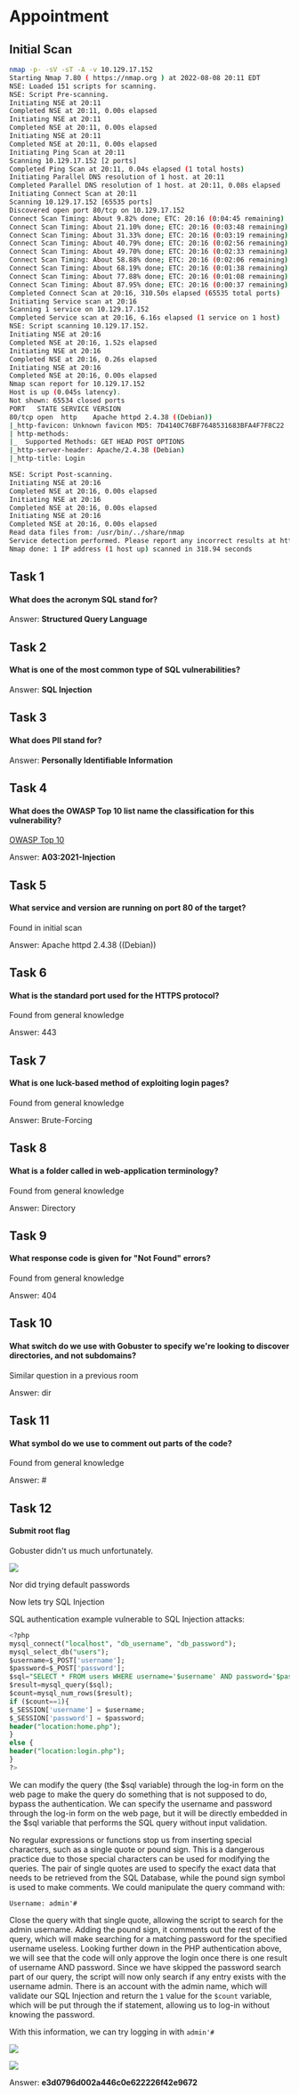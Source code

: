 # Appointment

## Initial Scan

```bash
nmap -p- -sV -sT -A -v 10.129.17.152
Starting Nmap 7.80 ( https://nmap.org ) at 2022-08-08 20:11 EDT
NSE: Loaded 151 scripts for scanning.
NSE: Script Pre-scanning.
Initiating NSE at 20:11
Completed NSE at 20:11, 0.00s elapsed
Initiating NSE at 20:11
Completed NSE at 20:11, 0.00s elapsed
Initiating NSE at 20:11
Completed NSE at 20:11, 0.00s elapsed
Initiating Ping Scan at 20:11
Scanning 10.129.17.152 [2 ports]
Completed Ping Scan at 20:11, 0.04s elapsed (1 total hosts)
Initiating Parallel DNS resolution of 1 host. at 20:11
Completed Parallel DNS resolution of 1 host. at 20:11, 0.08s elapsed
Initiating Connect Scan at 20:11
Scanning 10.129.17.152 [65535 ports]
Discovered open port 80/tcp on 10.129.17.152
Connect Scan Timing: About 9.82% done; ETC: 20:16 (0:04:45 remaining)
Connect Scan Timing: About 21.10% done; ETC: 20:16 (0:03:48 remaining)
Connect Scan Timing: About 31.33% done; ETC: 20:16 (0:03:19 remaining)
Connect Scan Timing: About 40.79% done; ETC: 20:16 (0:02:56 remaining)
Connect Scan Timing: About 49.70% done; ETC: 20:16 (0:02:33 remaining)
Connect Scan Timing: About 58.88% done; ETC: 20:16 (0:02:06 remaining)
Connect Scan Timing: About 68.19% done; ETC: 20:16 (0:01:38 remaining)
Connect Scan Timing: About 77.88% done; ETC: 20:16 (0:01:08 remaining)
Connect Scan Timing: About 87.95% done; ETC: 20:16 (0:00:37 remaining)
Completed Connect Scan at 20:16, 310.50s elapsed (65535 total ports)
Initiating Service scan at 20:16
Scanning 1 service on 10.129.17.152
Completed Service scan at 20:16, 6.16s elapsed (1 service on 1 host)
NSE: Script scanning 10.129.17.152.
Initiating NSE at 20:16
Completed NSE at 20:16, 1.52s elapsed
Initiating NSE at 20:16
Completed NSE at 20:16, 0.26s elapsed
Initiating NSE at 20:16
Completed NSE at 20:16, 0.00s elapsed
Nmap scan report for 10.129.17.152
Host is up (0.045s latency).
Not shown: 65534 closed ports
PORT   STATE SERVICE VERSION
80/tcp open  http    Apache httpd 2.4.38 ((Debian))
|_http-favicon: Unknown favicon MD5: 7D4140C76BF7648531683BFA4F7F8C22
| http-methods: 
|_  Supported Methods: GET HEAD POST OPTIONS
|_http-server-header: Apache/2.4.38 (Debian)
|_http-title: Login

NSE: Script Post-scanning.
Initiating NSE at 20:16
Completed NSE at 20:16, 0.00s elapsed
Initiating NSE at 20:16
Completed NSE at 20:16, 0.00s elapsed
Initiating NSE at 20:16
Completed NSE at 20:16, 0.00s elapsed
Read data files from: /usr/bin/../share/nmap
Service detection performed. Please report any incorrect results at https://nmap.org/submit/ .
Nmap done: 1 IP address (1 host up) scanned in 318.94 seconds
```

## Task 1

#### What does the acronym SQL stand for?

Answer: **Structured Query Language**

## Task 2

#### What is one of the most common type of SQL vulnerabilities?

Answer: **SQL Injection**

## Task 3

#### What does PII stand for?

Answer: **Personally Identifiable Information**

## Task 4

#### What does the OWASP Top 10 list name the classification for this vulnerability?

[OWASP Top 10](https://owasp.org/Top10/)

Answer: **A03:2021-Injection**

## Task 5

#### What service and version are running on port 80 of the target?

Found in initial scan

Answer: Apache httpd 2.4.38 ((Debian))

## Task 6

#### What is the standard port used for the HTTPS protocol?

Found from general knowledge

Answer: 443

## Task 7

#### What is one luck-based method of exploiting login pages?

Found from general knowledge

Answer: Brute-Forcing

## Task 8

#### What is a folder called in web-application terminology?

Found from general knowledge

Answer: Directory

## Task 9

#### What response code is given for "Not Found" errors?

Found from general knowledge

Answer: 404

## Task 10

#### What switch do we use with Gobuster to specify we're looking to discover directories, and not subdomains?

Similar question in a previous room

Answer: dir

## Task 11

#### What symbol do we use to comment out parts of the code?

Found from general knowledge

Answer: #

## Task 12

#### Submit root flag

Gobuster didn't us much unfortunately.

![](<../../../.gitbook/assets/image (10) (2) (2).png>)

Nor did trying default passwords

Now lets try SQL Injection

SQL authentication example vulnerable to SQL Injection attacks:&#x20;

```sql
<?php
mysql_connect("localhost", "db_username", "db_password");
mysql_select_db("users");
$username=$_POST['username'];
$password=$_POST['password'];
$sql="SELECT * FROM users WHERE username='$username' AND password='$password'";
$result=mysql_query($sql);
$count=mysql_num_rows($result);
if ($count==1){
$_SESSION['username'] = $username;
$_SESSION['password'] = $password;
header("location:home.php");
}
else {
header("location:login.php");
}
?>
```

We can modify the query (the $sql variable) through the log-in form on the web page to make the query do something that is not supposed to do, bypass the authentication. We can specify the username and password through the log-in form on the web page, but it will be directly embedded in the $sql variable that performs the SQL query without input validation.

No regular expressions or functions stop us from inserting special characters, such as a single quote or pound sign. This is a dangerous practice due to those special characters can be used for modifying the queries. The pair of single quotes are used to specify the exact data that needs to be retrieved from the SQL Database, while the pound sign symbol is used to make comments. We could manipulate the query command with:

```
Username: admin'#
```

Close the query with that single quote, allowing the script to search for the admin username. Adding the pound sign, it comments out the rest of the query, which will make searching for a matching password for the specified username useless. Looking further down in the PHP authentication above, we will see that the code will only approve the login once there is one result of username AND password. Since we have skipped the password search part of our query, the script will now only search if any entry exists with the username admin. There is an account with the admin name, which will validate our SQL Injection and return the `1` value for the `$count` variable, which will be put through the if statement, allowing us to log-in without knowing the password.

With this information, we can try logging in with `admin'#`

![](<../../../.gitbook/assets/image (1) (1) (5).png>)

![](<../../../.gitbook/assets/image (12) (1) (1).png>)

Answer: **e3d0796d002a446c0e622226f42e9672**
